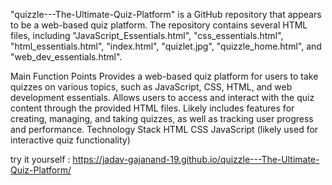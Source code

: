"quizzle---The-Ultimate-Quiz-Platform" is a GitHub repository that appears to be a web-based quiz platform. The repository contains several HTML files, including "JavaScript_Essentials.html", "css_essentials.html", "html_essentials.html", "index.html", "quizlet.jpg", "quizzle_home.html", and "web_dev_essentials.html".

Main Function Points
Provides a web-based quiz platform for users to take quizzes on various topics, such as JavaScript, CSS, HTML, and web development essentials.
Allows users to access and interact with the quiz content through the provided HTML files.
Likely includes features for creating, managing, and taking quizzes, as well as tracking user progress and performance.
Technology Stack
HTML
CSS
JavaScript (likely used for interactive quiz functionality)

try it yourself : https://jadav-gajanand-19.github.io/quizzle---The-Ultimate-Quiz-Platform/
